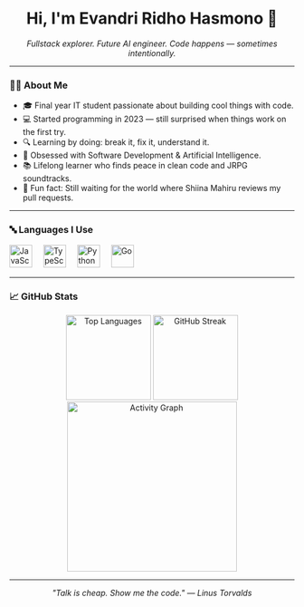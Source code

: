 <h1 align="center">Hi, I'm Evandri Ridho Hasmono 👋</h1>

<p align="center">
  <em>Fullstack explorer. Future AI engineer. Code happens — sometimes intentionally.</em>
</p>

---

### 🙋‍♂️ About Me

- 🎓 Final year IT student passionate about building cool things with code.
- 💻 Started programming in 2023 — still surprised when things work on the first try.
- 🔍 Learning by doing: break it, fix it, understand it.
- 🧠 Obsessed with Software Development & Artificial Intelligence.
- 📚 Lifelong learner who finds peace in clean code and JRPG soundtracks.
- 💬 Fun fact: Still waiting for the world where Shiina Mahiru reviews my pull requests.

---

### 🔤 Languages I Use

<div align="left">
  <img src="https://cdn.jsdelivr.net/gh/devicons/devicon/icons/javascript/javascript-original.svg" height="40" alt="JavaScript" />
  <img width="12" />
  <img src="https://cdn.jsdelivr.net/gh/devicons/devicon/icons/typescript/typescript-original.svg" height="40" alt="TypeScript" />
  <img width="12" />
  <img src="https://cdn.jsdelivr.net/gh/devicons/devicon/icons/python/python-original.svg" height="40" alt="Python" />
  <img width="12" />
  <img src="https://cdn.jsdelivr.net/gh/devicons/devicon/icons/go/go-original.svg" height="40" alt="Go" />
</div>

---

### 📈 GitHub Stats

<div align="center">
  <img src="https://github-readme-stats.vercel.app/api/top-langs?username=EvandriRidho&layout=compact&theme=tokyonight&card_width=320" height="150" alt="Top Languages" />
  <img src="https://streak-stats.demolab.com?user=EvandriRidho&theme=tokyonight&hide_border=false&border_radius=5" height="150" alt="GitHub Streak" />
  <img src="https://github-readme-activity-graph.vercel.app/graph?username=EvandriRidho&theme=tokyo-night&area=true&radius=16" height="300" alt="Activity Graph" />
</div>

---

<p align="center">
  <i>"Talk is cheap. Show me the code." — Linus Torvalds</i>
</p>
